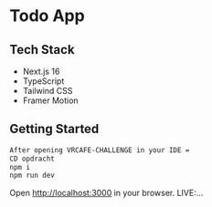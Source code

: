 # Todo App

## Tech Stack

- Next.js 16
- TypeScript
- Tailwind CSS
- Framer Motion

## Getting Started

```bash
After opening VRCAFE-CHALLENGE in your IDE =
CD opdracht
npm i
npm run dev
```

Open [http://localhost:3000](http://localhost:3000) in your browser.
LIVE:...
